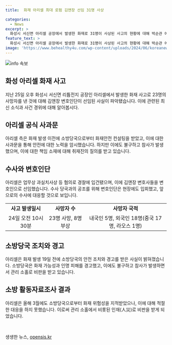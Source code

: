```yaml
---
title:  화재 아리셀 최대 로펌 김앤장 선임 31명 사상

categories:
  - News
excerpt: >
  화성시 서신면 아리셀 공장에서 발생한 화재로 31명이 사상된 사고의 현황에 대해 박순관 에스코넥 대표가 공식 사과를 했다. 아리셀은 화재 안전 컨설팅을 받은 사실이 확인됐으며, 소방당국의 화재 위험성 지적을 받았지만 관리 소홀로 참사가 발생했다. 경찰에 의해 업무상 과실치사상 등 혐의로 입건된 아리셀은 김앤장을 변호인으로 선임했고, 수사에 대응할 예정이다. 사망자 중 17명의 신원이 확인됐으며, 나머지 6명은 DNA 감정 중이다. 또한, 화재 가능성과 인명 피해를 경고했던 소방당국의 지적이 있었음에도 불구하고 참사가 발생한 점이 사회적 이슈로 떠올랐다. 
feature_text: >
  화성시 서신면 아리셀 공장에서 발생한 화재로 31명이 사상된 사고의 현황에 대해 박순관 에스코넥 대표가 공식 사과를 했다. 아리셀은 화재 안전 컨설팅을 받은 사실이 확인됐으며, 소방당국의 화재 위험성 지적을 받았지만 관리 소홀로 참사가 발생했다. 경찰에 의해 업무상 과실치사상 등 혐의로 입건된 아리셀은 김앤장을 변호인으로 선임했고, 수사에 대응할 예정이다. 사망자 중 17명의 신원이 확인됐으며, 나머지 6명은 DNA 감정 중이다. 또한, 화재 가능성과 인명 피해를 경고했던 소방당국의 지적이 있었음에도 불구하고 참사가 발생한 점이 사회적 이슈로 떠올랐다. 
image: 'https://www.behealthy4u.com/wp-content/uploads/2024/06/koreanews.jpg'
---
```


<p><img src="https://www.behealthy4u.com/wp-content/uploads/2024/06/koreanews.jpg" alt="info 속보" /></p>

<h2 data-ke-size="size26">화성 아리셀 화재 사고</h2>

<p data-ke-size="size16">지난 25일 오후 화성시 서신면 리튬전지 공장인 아리셀에서 발생한 화재 사고로 23명의 사망자를 낸 것에 대해 김앤장 변호인단이 선임된 사실이 파악됐습니다. 이에 관련된 최신 소식과 사건 경위에 대해 알아봅시다.</p>

<h2 data-ke-size="size26">아리셀 공식 사과문</h2>

<p data-ke-size="size16">아리셀 측은 화재 발생 이전에 소방당국으로부터 화재안전 컨설팅을 받았고, 이에 대한 사과문을 통해 안전에 대한 노력을 암시했습니다. 하지만 이에도 불구하고 참사가 발생했으며, 이에 대한 책임 소재에 대해 취재진의 질의를 받고 있습니다.</p>

<h2 data-ke-size="size26">수사와 변호인단</h2>

<p data-ke-size="size16">아리셀은 업무상 과실치사상 등 혐의로 경찰에 입건됐으며, 이에 김앤장 변호사들을 변호인으로 선임했습니다. 수사 당국과의 공조를 위해 변호인단은 현장에도 입회했고, 앞으로의 수사에 대응할 것으로 보입니다.</p>

<table>
  <tr>
    <td style="text-align: center; height: 17px;"><b>사고 발생일시</b></td>
    <td style="text-align: center; height: 17px;"><b>사망자 수</b></td>
    <td style="text-align: center; height: 17px;"><b>사망자 국적</b></td>
  </tr>
  <tr>
    <td style="text-align: center; height: 17px;">24일 오전 10시 30분</td>
    <td style="text-align: center; height: 17px;">23명 사망, 8명 부상</td>
    <td style="text-align: center; height: 17px;">내국인 5명, 외국인 18명(중국 17명, 라오스 1명)</td>
  </tr>
</table>

<h2 data-ke-size="size26">소방당국 조치와 경고</h2>

<p data-ke-size="size16">아리셀은 화재 발생 19일 전에 소방당국의 안전 조치와 경고를 받은 사실이 밝혀졌습니다. 소방당국은 화재 가능성과 인명 피해를 경고했고, 이에도 불구하고 참사가 발생하면서 관리 소홀로 비판을 받고 있습니다.</p>

<h2 data-ke-size="size26">소방 활동자료조사 결과</h2>

<p data-ke-size="size16">아리셀은 올해 3월에도 소방당국으로부터 화재 위험성을 지적받았으나, 이에 대해 적절한 대응을 하지 못했습니다. 이로써 관리 소홀에서 비롯된 인재(人災)로 비판을 받게 되었습니다.</p>

<p data-ke-size="size16">&nbsp;</p>
생생한 뉴스, <a href="https://opensis.kr" rel="dofollow">opensis.kr</a>


